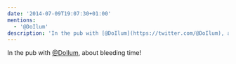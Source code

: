 ```yaml
---
date: '2014-07-09T19:07:30+01:00'
mentions:
  - '@DoIlum'
description: 'In the pub with [@DoIlum](https://twitter.com/@DoIlum), about bleeding time!'
---
```

In the pub with [@DoIlum](https://twitter.com/@DoIlum), about bleeding time!
